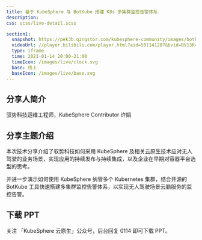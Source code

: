 ```yaml
---
title: 基于 KubeSphere 与 BotKube 搭建 K8s 多集群监控告警体系
description:
css: scss/live-detail.scss

section1:
  snapshot: https://pek3b.qingstor.com/kubesphere-community/images/botkube-kubesphere.jpeg
  videoUrl: //player.bilibili.com/player.html?aid=501141287&bvid=BV13K411u7w9&cid=282696732&page=1&high_quality=1
  type: iframe
  time: 2021-01-14 20:00-21:00
  timeIcon: /images/live/clock.svg
  base: 线上
  baseIcon: /images/live/base.svg
---
```


## 分享人简介

驭势科技运维工程师，KubeSphere Contributor 许娟

## 分享主题介绍

本次技术分享介绍了驭势科技如何采用 KubeSphere 及相关云原生技术应对无人驾驶的业务场景，实现应用的持续发布与持续集成，以及企业在早期对容器平台选型的思考。

并进一步演示如何使用 KubeSphere 纳管多个 Kubernetes 集群，结合开源的 BotKube 工具快速搭建多集群监控告警体系，以实现无人驾驶场景云脑服务的监控告警。

## 下载 PPT

关注 「KubeSphere 云原生」公众号，后台回复 0114 即可下载 PPT。
